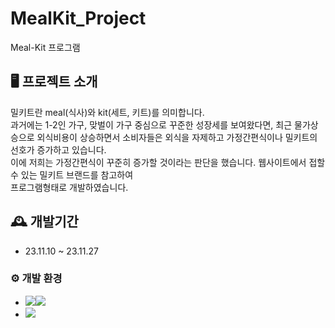 # MealKit_Project
Meal-Kit 프로그램

## 🖥 프로젝트 소개
밀키트란 meal(식사)와 kit(세트, 키트)를 의미합니다. <br/>
과거에는 1-2인 가구, 맞벌이 가구 중심으로 꾸준한 성장세를 보여왔다면, 최근 물가상승으로 외식비용이 상승하면서 소비자들은 외식을 자제하고 가정간편식이나 밀키트의 선호가 증가하고 있습니다. <br/>
이에 저희는 가정간편식이 꾸준히 증가할 것이라는 판단을 했습니다. 웹사이트에서 접할 수 있는 밀키트 브랜드를 참고하여 <br/>
프로그램형태로 개발하였습니다. 

## 🕰 개발기간
* 23.11.10 ~ 23.11.27

### ⚙ 개발 환경
- <img src="https://img.shields.io/badge/Language-%23121011?style=for-the-badge"><img src="https://img.shields.io/badge/csharp-#512BD4?style=for-the-badge&logo=csharp&logoColor=white">
-  <img src="https://img.shields.io/badge/Database-%23121011?style=for-the-badge">
